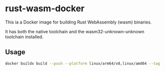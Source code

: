 # rust-wasm-docker

This ia a Docker image for building Rust WebAssembly (wasm) binaries.

It has both the native toolchain and the wasm32-unknown-unknown toolchain installed.

## Usage

```bash
docker buildx build --push --platform linux/arm64/v8,linux/amd64 --tag eklipse2k8/rust-wasm:bullseye-slim .
```
